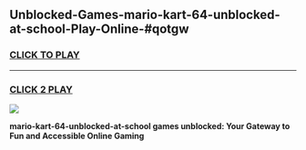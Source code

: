 
## Unblocked-Games-mario-kart-64-unblocked-at-school-Play-Online-#qotgw
<h3>
<a href="https://premium.freeplayer.one?title=mario-kart-64-unblocked-at-school&ref=27F">CLICK TO PLAY</a></h3>
<hr>

<h3>
<a href="https://premium.freeplayer.one?title=mario-kart-64-unblocked-at-school&ref=27F">CLICK 2 PLAY</a>
  
</h3>

<a href="https://premium.freeplayer.one?title=mario-kart-64-unblocked-at-school&ref=27F"><img src="https://clearcache.store/games.png"></a>


**mario-kart-64-unblocked-at-school games unblocked: Your Gateway to Fun and Accessible Online Gaming**
